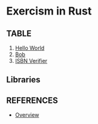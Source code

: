 # Exercism in Rust

## TABLE

1. [Hello World](https://exercism.org/tracks/rust/exercises/hello-world) 
2. [Bob](https://exercism.org/tracks/rust/exercises/bob)
3. [ISBN Verifier](https://exercism.org/tracks/rust/exercises/isbn-verifier)

## Libraries

## REFERENCES
- [Overview](https://exercism.org/tracks/rust)

